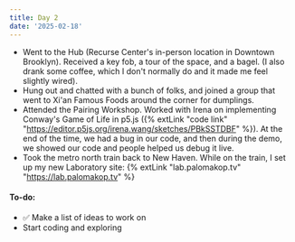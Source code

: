 ```yaml
---
title: Day 2
date: '2025-02-18'
---
```


- Went to the Hub (Recurse Center's in-person location in Downtown Brooklyn). Received a key fob, a tour of the space, and a bagel. (I also drank some coffee, which I don't normally do and it made me feel slightly wired).
- Hung out and chatted with a bunch of folks, and joined a group that went to Xi'an Famous Foods around the corner for dumplings.
- Attended the Pairing Workshop. Worked with Irena on implementing Conway's Game of Life in p5.js ({% extLink "code link" "https://editor.p5js.org/irena.wang/sketches/PBkSSTDBF" %}). At the end of the time, we had a bug in our code, and then during the demo, we showed our code and people helped us debug it live.
- Took the metro north train back to New Haven. While on the train, I set up my new Laboratory site: {% extLink "lab.palomakop.tv" "https://lab.palomakop.tv" %}

#### To-do:

- ✅ Make a list of ideas to work on
- Start coding and exploring
